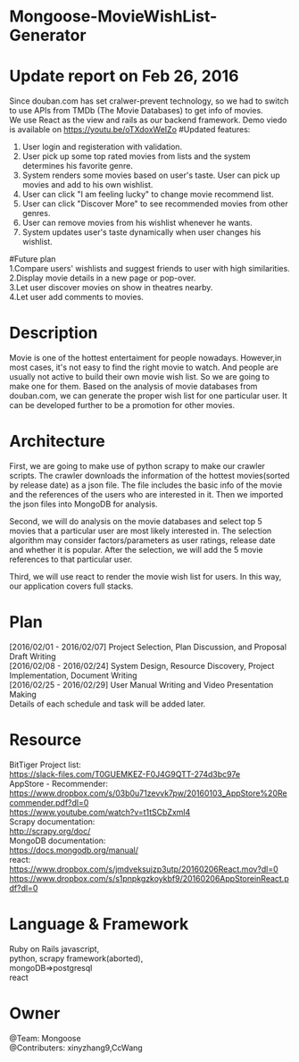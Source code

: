# Mongoose-MovieWishList-Generator  
# Update report on Feb 26, 2016  
Since douban.com has set cralwer-prevent technology, so we had to switch to use APIs from TMDb (The Movie Databases) to get info of movies.  
We use React as the view and rails as our backend framework.
Demo viedo is available on https://youtu.be/oTXdoxWeIZo
#Updated features:  
1. User login and registeration with validation.  
2. User pick up some top rated movies from lists and the system determines his favorite genre. 
3. System renders some movies based on user's taste. User can pick up movies and add to his own wishlist.  
4. User can click "I am feeling lucky" to change movie recommend list.  
5. User can click "Discover More" to see recommended movies from other genres.  
6. User can remove movies from his wishlist whenever he wants.
7. System updates user's taste dynamically when user changes his wishlist.

#Future plan  
1.Compare users' wishlists and suggest friends to user with high similarities.    
2.Display movie details in a new page or pop-over.  
3.Let user discover movies on show in theatres nearby.  
4.Let user add comments to movies.  
# Description  
Movie is one of the hottest entertaiment for people nowadays. However,in most cases, it's not easy to find the right movie to watch. And people are usually not active to build their own movie wish list. So we are going to make one for them. Based on the analysis of movie databases from douban.com, we can generate the proper wish list for one particular user. It can be developed further to be a promotion for other movies.

# Architecture
First, we are going to make use of python scrapy to make our crawler scripts. The crawler downloads the information of the hottest movies(sorted by release date) as a json file. The file includes the basic info of the movie and the references of the users who are interested in it. Then we imported the json files into MongoDB for analysis.  
  
Second, we will do analysis on the movie databases and select top 5 movies that a particular user are most likely interested in. The selection algorithm may consider factors/parameters as user ratings, release date and whether it is popular. After the selection, we will add the 5 movie references to that particular user.  
  
Third, we will use react to render the movie wish list for users. In this way, our application covers full stacks.  
# Plan
[2016/02/01 - 2016/02/07] Project Selection, Plan Discussion, and Proposal Draft Writing  
[2016/02/08 - 2016/02/24] System Design, Resource Discovery, Project Implementation, Document Writing  
[2016/02/25 - 2016/02/29] User Manual Writing and Video Presentation Making  
Details of each schedule and task will be added later.  
# Resource
BitTiger Project list:  
https://slack-files.com/T0GUEMKEZ-F0J4G9QTT-274d3bc97e  
AppStore - Recommender:  
https://www.dropbox.com/s/03b0u71zevvk7pw/20160103_AppStore%20Recommender.pdf?dl=0  
https://www.youtube.com/watch?v=t1tSCbZxml4  
Scrapy documentation:  
http://scrapy.org/doc/  
MongoDB documentation:  
https://docs.mongodb.org/manual/  
react:  
https://www.dropbox.com/s/jmdveksujzp3utp/20160206React.mov?dl=0  
https://www.dropbox.com/s/s1pnpkgzkoykbf9/20160206AppStoreinReact.pdf?dl=0  
# Language & Framework  
Ruby on Rails
javascript,  
python, scrapy framework(aborted),  
mongoDB=>postgresql  
react  
# Owner
@Team: Mongoose  
@Contributers: xinyzhang9,CcWang
